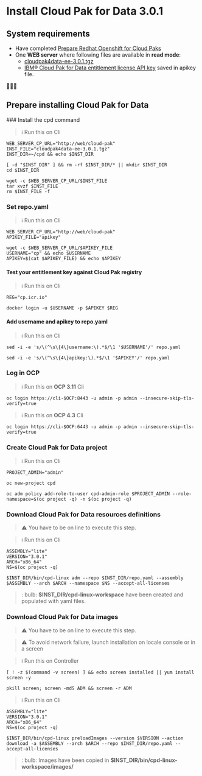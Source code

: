 # Install Cloud Pak for Data 3.0.1

## System requirements

- Have completed  [Prepare Redhat Openshift for Cloud Paks](https://github.com/bpshparis/sandbox/blob/master/Prepare-Redhat-Openshift-for-Cloud-Paks.md)
- One **WEB server** where following files are available in **read mode**:
  - [cloudpak4data-ee-3.0.1.tgz](https://github.com/IBM/cpd-cli/releases/download/cpd-3.0.1/cloudpak4data-ee-3.0.1.tgz)
  - [IBM® Cloud Pak for Data entitlement license API key](https://myibm.ibm.com/products-services/containerlibrary) saved in apikey file.

:checkered_flag::checkered_flag::checkered_flag:

## Prepare installing Cloud Pak for Data

### Install the cpd command

> :information_source: Run this on Cli 
 
```
WEB_SERVER_CP_URL="http://web/cloud-pak"
INST_FILE="cloudpak4data-ee-3.0.1.tgz"
INST_DIR=~/cpd && echo $INST_DIR
```

```
[ -d "$INST_DIR" ] && rm -rf $INST_DIR/* || mkdir $INST_DIR
cd $INST_DIR

wget -c $WEB_SERVER_CP_URL/$INST_FILE
tar xvzf $INST_FILE
rm $INST_FILE -f
```

### Set repo.yaml

> :information_source: Run this on Cli 

```
WEB_SERVER_CP_URL="http://web/cloud-pak"
APIKEY_FILE="apikey"
```

```
wget -c $WEB_SERVER_CP_URL/$APIKEY_FILE
USERNAME="cp" && echo $USERNAME
APIKEY=$(cat $APIKEY_FILE) && echo $APIKEY

```

#### Test your entitlement key against Cloud Pak registry

> :information_source: Run this on Cli

```
REG="cp.icr.io"
```

```
docker login -u $USERNAME -p $APIKEY $REG
```

#### Add username and apikey to repo.yaml

> :information_source: Run this on Cli

```
sed -i -e 's/\(^\s\{4\}username:\).*$/\1 '$USERNAME'/' repo.yaml

sed -i -e 's/\(^\s\{4\}apikey:\).*$/\1 '$APIKEY'/' repo.yaml
```

### Log in OCP

> :information_source: Run this on **OCP 3.11** Cli

```
oc login https://cli-$OCP:8443 -u admin -p admin --insecure-skip-tls-verify=true
```

> :information_source: Run this on **OCP 4.3** Cli

```
oc login https://cli-$OCP:6443 -u admin -p admin --insecure-skip-tls-verify=true
```

### Create Cloud Pak for Data project

> :information_source: Run this on Cli

```
PROJECT_ADMIN="admin"
```

```
oc new-project cpd

oc adm policy add-role-to-user cpd-admin-role $PROJECT_ADMIN --role-namespace=$(oc project -q) -n $(oc project -q)
```

### Download  Cloud Pak for Data resources definitions

> :warning: You have to be on line to execute this step.

> :information_source: Run this on Cli

```
ASSEMBLY="lite"
VERSION="3.0.1"
ARCH="x86_64"
NS=$(oc project -q)
```

```
$INST_DIR/bin/cpd-linux adm --repo $INST_DIR/repo.yaml --assembly $ASSEMBLY --arch $ARCH --namespace $NS --accept-all-licenses 
```

> : bulb:  **$INST_DIR/cpd-linux-workspace** have been created and populated with yaml files.

### Download  Cloud Pak for Data images

> :warning: You have to be on line to execute this step.

> :warning: To avoid network failure, launch installation on locale console or in a screen

> :information_source: Run this on Controller

```
[ ! -z $(command -v screen) ] && echo screen installed || yum install screen -y

pkill screen; screen -mdS ADM && screen -r ADM
```

> :information_source: Run this on Cli

```
ASSEMBLY="lite"
VERSION="3.0.1"
ARCH="x86_64"
NS=$(oc project -q)
```

```
$INST_DIR/bin/cpd-linux preloadImages --version $VERSION --action download -a $ASSEMBLY --arch $ARCH --repo $INST_DIR/repo.yaml --accept-all-licenses
```

> : bulb:  Images have been copied in **$INST_DIR/bin/cpd-linux-workspace/images/**